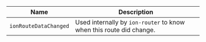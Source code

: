 
| Name | Description |
| --- | --- |
| `ionRouteDataChanged` | Used internally by `ion-router` to know when this route did change. |

